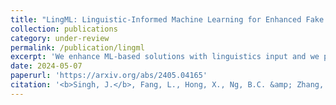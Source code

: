 ```yaml
---
title: "LingML: Linguistic-Informed Machine Learning for Enhanced Fake News Detection"
collection: publications
category: under-review
permalink: /publication/lingml
excerpt: 'We enhance ML-based solutions with linguistics input and we propose LingML, linguistic-informed ML, for fake news detection. We conducted an experimental study with a popular dataset on fake news during the pandemic. The experiment results show that our proposed solution is highly effective. There are fewer than two errors out of every ten attempts with only linguistic input used in ML and the knowledge is highly explainable. When linguistics input is integrated with advanced large-scale ML models for natural language processing, our solution outperforms existing ones with 1.8% average error rate. LingML creates a new path with linguistics to push the frontier of effective and efficient fake news detection.'
date: 2024-05-07
paperurl: 'https://arxiv.org/abs/2405.04165'
citation: '<b>Singh, J.</b>, Fang, L., Hong, X., Ng, B.C. &amp; Zhang, W.. (2024). LingML: Linguistic-Informed Machine Learning for Enhanced Fake News Detection. Under Review.'
---
```


